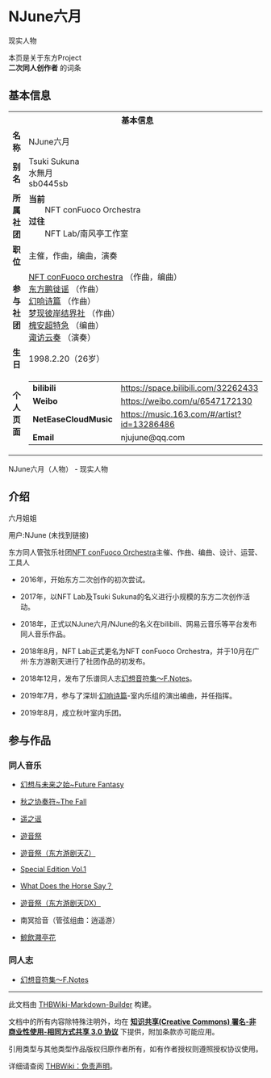 # NJune六月

<!-- source html: G:\repos\THBWiki-Markdown-Builder\THBWikiMarkdown\Temp\main\2\20\ns0%3ANJune%E5%85%AD%E6%9C%88.html -->

现实人物

本页是关于东方Project  
 **二次同人创作者** 的词条

## 基本信息

<table><tbody><tr><th colspan="3">基本信息</th></tr><tr><td class="label"><b>名称</b></td><td> NJune六月 </td></tr><tr><td class="label"><b>别名</b></td><td>Tsuki Sukuna<br>水無月<br><span class="inside" title="你知道的太多了">sb0445sb</span></td></tr><tr><td class="label"><b>所属社团</b></td><td><b>当前</b><div style="margin-left:2em;">NFT conFuoco Orchestra</div><b>过往</b><div style="margin-left:2em;">NFT Lab/南风亭工作室</div></td></tr><tr><td class="label"><b>职位</b></td><td>主催，作曲，编曲，演奏</td></tr><tr><td class="label"><b>参与社团</b></td><td><a href="./NFT_conFuoco_orchestra.md" title="NFT conFuoco orchestra">NFT conFuoco orchestra</a> （作曲，编曲）<br><a href="./东方鹏徙谣.md" title="东方鹏徙谣">东方鹏徙谣</a> （作曲）<br><a href="./幻响诗篇.md" title="幻响诗篇">幻响诗篇</a> （作曲）<br><a href="./梦现彼岸结界社.md" title="梦现彼岸结界社">梦现彼岸结界社</a> （作曲）<br><a href="./槐安超特急.md" title="槐安超特急">槐安超特急</a> （编曲）<br><a href="./诹访云奏.md" title="诹访云奏">诹访云奏</a> （演奏）</td></tr><tr><td class="label"><b>生日</b></td><td>1998.2.20（26岁）</td></tr><tr><td class="label"><b>个人页面</b></td><td><table border="0" cellspacing="0" cellpadding="0"><tbody><tr><td><b>bilibili</b></td><td><a rel="nofollow" class="external free" href="https://space.bilibili.com/32262433">https://space.bilibili.com/32262433</a></td></tr><tr><td><b>Weibo</b></td><td><a rel="nofollow" class="external free" href="https://weibo.com/u/6547172130">https://weibo.com/u/6547172130</a></td></tr><tr><td><b>NetEaseCloudMusic</b></td><td><a rel="nofollow" class="external free" href="https://music.163.com/#/artist?id=13286486">https://music.163.com/#/artist?id=13286486</a></td></tr><tr><td><b>Email</b></td><td>njujune@qq.com</td></tr></tbody></table></td></tr></tbody></table>

NJune六月（人物） - 现实人物

## 介绍
[](./文件-NJune头像.jpg.md)  [](./文件-NJune头像.jpg.md)六月姐姐
  
用户:NJune (未找到链接)
  
  
  

  
  
东方同人管弦乐社团[NFT conFuoco Orchestra](./NFT_conFuoco_orchestra.md)主催、作曲、编曲、设计、运营、工具人
  
  
  

  

- 2016年，开始东方二次创作的初次尝试。

- 2017年，以NFT Lab及Tsuki Sukuna的名义进行小规模的东方二次创作活动。

- 2018年，正式以NJune六月/NJune的名义在bilibili、网易云音乐等平台发布同人音乐作品。

- 2018年8月，NFT Lab正式更名为NFT conFuoco Orchestra，并于10月在广州·东方游剧天进行了社团作品的初发布。

- 2018年12月，发布了乐谱同人志[幻想音符集～F.Notes](./幻想音符集～F.Notes.md)。

- 2019年7月，参与了深圳·[幻响诗篇](./幻响诗篇.md)-室内乐组的演出编曲，并任指挥。

- 2019年8月，成立秋叶室内乐团。


## 参与作品

### 同人音乐
- [幻想与未来之始~Future Fantasy](./幻想与未来之始~Future_Fantasy.md)

- [秋之协奏符~The Fall](./秋之协奏符~The_Fall.md)

- [遥之谣](./遥之谣.md)

- [遊音祭](./遊音祭.md)

- [遊音祭（东方游剧天Z）](./遊音祭（东方游剧天Z）.md)

- [Special Edition Vol.1](./Special_Edition_Vol.1.md)

- [What Does the Horse Say？](./What_Does_the_Horse_Say？.md)

- [遊音祭（东方游剧天DX）](./遊音祭（东方游剧天DX）.md)

- 南冥拾音（管弦组曲：逍遥游）

- [鯨飲濺亭花](./鯨飲濺亭花.md)


### 同人志
- [幻想音符集～F.Notes](./幻想音符集～F.Notes.md)





---

此文档由 [THBWiki-Markdown-Builder](https://github.com/Delsin-Yu/THBWiki-Markdown-Builder) 构建。

文档中的所有内容除特殊注明外，均在 [**知识共享(Creative Commons) 署名-非商业性使用-相同方式共享 3.0 协议**](https://creativecommons.org/licenses/by-sa/3.0/deed.zh-hans) 下提供，附加条款亦可能应用。

引用类型与其他类型作品版权归原作者所有，如有作者授权则遵照授权协议使用。

详细请查阅 [THBWiki：免责声明](https://thbwiki.cc/THBWiki:%E5%85%8D%E8%B4%A3%E5%A3%B0%E6%98%8E)。

